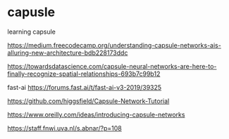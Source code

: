 # capusle
learning capsule


https://medium.freecodecamp.org/understanding-capsule-networks-ais-alluring-new-architecture-bdb228173ddc

https://towardsdatascience.com/capsule-neural-networks-are-here-to-finally-recognize-spatial-relationships-693b7c99b12

fast-ai
https://forums.fast.ai/t/fast-ai-v3-2019/39325

https://github.com/higgsfield/Capsule-Network-Tutorial

https://www.oreilly.com/ideas/introducing-capsule-networks

https://staff.fnwi.uva.nl/s.abnar/?p=108
